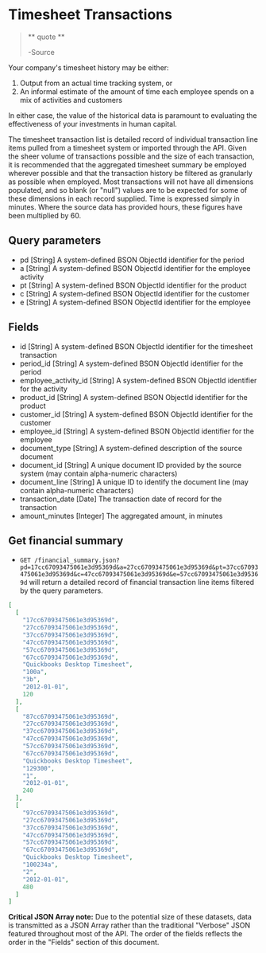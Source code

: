 Timesheet Transactions
======================

> ** quote **
>
> -Source

Your company's timesheet history may be either:

1. Output from an actual time tracking system, or 
1. An informal estimate of the amount of time each employee spends on a mix of activities and customers

In either case, the value of the historical data is paramount to evaluating the effectiveness of your investments in human capital.

The timesheet transaction list is detailed record of individual transaction line items pulled from a timesheet system or imported through the API. Given the sheer volume of transactions possible and the size of each transaction, it is recommended that the aggregated timesheet summary be employed wherever possible and that the transaction history be filtered as granularly as possible when employed. Most transactions will not have all dimensions populated, and so blank (or "null") values are to be expected for some of these dimensions in each record supplied. Time is expressed simply in minutes. Where the source data has provided hours, these figures have been multiplied by 60.


Query parameters
----------------
* pd [String] A system-defined BSON ObjectId identifier for the period
* a [String] A system-defined BSON ObjectId identifier for the employee activity
* pt [String] A system-defined BSON ObjectId identifier for the product
* c [String] A system-defined BSON ObjectId identifier for the customer
* e [String] A system-defined BSON ObjectId identifier for the employee


Fields
------

* id [String] A system-defined BSON ObjectId identifier for the timesheet transaction
* period_id [String] A system-defined BSON ObjectId identifier for the period
* employee\_activity_id [String] A system-defined BSON ObjectId identifier for the activity
* product_id [String] A system-defined BSON ObjectId identifier for the product
* customer_id [String] A system-defined BSON ObjectId identifier for the customer
* employee_id [String] A system-defined BSON ObjectId identifier for the employee
* document_type [String] A system-defined description of the source document
* document_id [String] A unique document ID provided by the source system (may contain alpha-numeric characters)
* document_line [String] A unique ID to identify the document line (may contain alpha-numeric characters)
* transaction_date [Date] The transaction date of record for the transaction
* amount_minutes [Integer] The aggregated amount, in minutes


Get financial summary
---------------------

* `GET /financial_summary.json?pd=17cc67093475061e3d95369d&a=27cc67093475061e3d95369d&pt=37cc67093475061e3d95369d&c=47cc67093475061e3d95369d&e=57cc67093475061e3d95369d` will return a detailed record of financial transaction line items filtered by the query parameters.

```json
[
  [
    "17cc67093475061e3d95369d",
    "27cc67093475061e3d95369d",
    "37cc67093475061e3d95369d",
    "47cc67093475061e3d95369d",
    "57cc67093475061e3d95369d",
    "67cc67093475061e3d95369d",
    "Quickbooks Desktop Timesheet",
    "100a",
    "3b",
    "2012-01-01",
    120
  ],
  [
    "87cc67093475061e3d95369d",
    "27cc67093475061e3d95369d",
    "37cc67093475061e3d95369d",
    "47cc67093475061e3d95369d",
    "57cc67093475061e3d95369d",
    "67cc67093475061e3d95369d",
    "Quickbooks Desktop Timesheet",
    "129300",
    "1",
    "2012-01-01",
    240
  ],
  [
    "97cc67093475061e3d95369d",
    "27cc67093475061e3d95369d",
    "37cc67093475061e3d95369d",
    "47cc67093475061e3d95369d",
    "57cc67093475061e3d95369d",
    "67cc67093475061e3d95369d",
    "Quickbooks Desktop Timesheet",
    "100234a",
    "2",
    "2012-01-01",
    480
  ]
]
```

**Critical JSON Array note:** Due to the potential size of these datasets, data is transmitted as a JSON Array rather than the traditional "Verbose" JSON featured throughout most of the API. The order of the fields reflects the order in the "Fields" section of this document.

